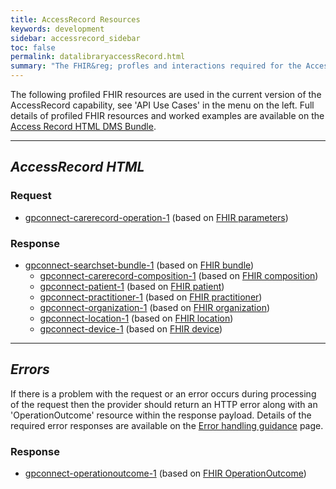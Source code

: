 ```yaml
---
title: AccessRecord Resources
keywords: development
sidebar: accessrecord_sidebar
toc: false
permalink: datalibraryaccessRecord.html
summary: "The FHIR&reg; profles and interactions required for the AccessRecord capability"
---
```


The following profiled FHIR resources are used in the current version of the AccessRecord capability, see 'API Use Cases' in the menu on the left. Full details of profiled FHIR resources and worked examples are available on the [Access Record HTML DMS Bundle](http://data.developer.nhs.uk/fhir/candidaterelease-170816-getrecord/index.html).

---
## ***AccessRecord HTML*** ##
### Request ###
* [gpconnect-carerecord-operation-1](https://data.developer.nhs.uk/fhir/candidaterelease-170816-getrecord/Profile.GetRecordQueryRequest/gpconnect-carerecord-operation-1.html) (based on [FHIR parameters](https://www.hl7.org/fhir/DSTU2/parameters.html))

### Response ###
* [gpconnect-searchset-bundle-1](https://data.developer.nhs.uk/fhir/candidaterelease-170816-getrecord/Profile.GetRecordQueryResponse-HTMLView/gpconnect-searchset-bundle-1.html) (based on [FHIR bundle](https://www.hl7.org/fhir/DSTU2/bundle.html))
  * [gpconnect-carerecord-composition-1](https://data.developer.nhs.uk/fhir/candidaterelease-170816-getrecord/Profile.GetRecordQueryResponse-HTMLView/gpconnect-carerecord-composition-1.html) (based on [FHIR composition](https://www.hl7.org/fhir/DSTU2/composition.html))
  * [gpconnect-patient-1](https://data.developer.nhs.uk/fhir/candidaterelease-170816-getrecord/Profile.GetRecordQueryResponse-HTMLView/gpconnect-patient-1.html) (based on [FHIR patient](https://www.hl7.org/fhir/DSTU2/patient.html))
  * [gpconnect-practitioner-1](https://data.developer.nhs.uk/fhir/candidaterelease-170816-getrecord/Profile.GetRecordQueryResponse-HTMLView/gpconnect-practitioner-1.html) (based on [FHIR practitioner](https://www.hl7.org/fhir/DSTU2/practitioner.html))
  * [gpconnect-organization-1](https://data.developer.nhs.uk/fhir/candidaterelease-170816-getrecord/Profile.GetRecordQueryResponse-HTMLView/gpconnect-organization-1.html) (based on [FHIR organization](https://www.hl7.org/fhir/DSTU2/organization.html))
  * [gpconnect-location-1](https://data.developer.nhs.uk/fhir/candidaterelease-170816-getrecord/Profile.GetRecordQueryResponse-HTMLView/gpconnect-location-1.html) (based on [FHIR location](https://www.hl7.org/fhir/DSTU2/location.html))
  * [gpconnect-device-1](https://data.developer.nhs.uk/fhir/candidaterelease-170816-getrecord/Profile.GetRecordQueryResponse-HTMLView/gpconnect-device-1.html) (based on [FHIR device](https://www.hl7.org/fhir/DSTU2/device.html))

---
## ***Errors*** ##

If there is a problem with the request or an error occurs during processing of the request then the provider should return an HTTP error along with an 'OperationOutcome' resource within the response payload. Details of the required error responses are available on the [Error handling guidance](/development_fhir_error_handling_guidance.html) page.

### Response ###
* [gpconnect-operationoutcome-1](https://data.developer.nhs.uk/fhir/candidaterelease-170816-getrecord/Profile.GetRecordQueryResponse-HTMLView/gpconnect-operationoutcome-1.html) (based on [FHIR OperationOutcome](https://www.hl7.org/fhir/DSTU2/operationoutcome.html))
